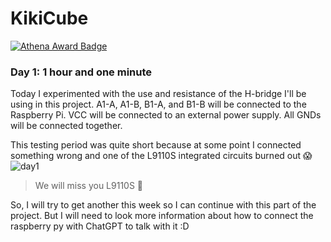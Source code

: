 # **KikiCube**
[![Athena Award Badge](https://img.shields.io/endpoint?url=https%3A%2F%2Faward.athena.hackclub.com%2Fapi%2Fbadge)](https://award.athena.hackclub.com?utm_source=readme)

### **Day 1: 1 hour and one minute**
Today I experimented with the use and resistance of the H-bridge I'll be using in this project.
A1-A, A1-B, B1-A, and B1-B will be connected to the Raspberry Pi.
VCC will be connected to an external power supply.
All GNDs will be connected together.

This testing period was quite short because at some point I connected something wrong and one of the L9110S integrated circuits burned out 😱
![day1](https://github.com/user-attachments/assets/f08f4463-372f-419a-82ee-f80b087fa47d)
> We will miss you L9110S 🫠

So, I will try to get another this week so I can continue with this part of the project. But I will need to look more information about how to connect the raspberry py with ChatGPT to talk with it :D